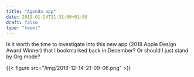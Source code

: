 ```yaml
---
title: "Agenda app"
date: 2019-01-24T21:31:00+01:00
draft: false
type: "tweet"
---
```


Is it worth the time to investigate into this new app (2018 Apple Design Award
Winner) that I bookmarked back in December? Or should I just stand by Org mode?

{{< figure src="/img/2018-12-14-21-09-06.png" >}}
